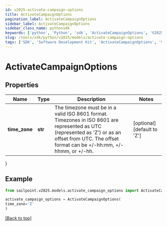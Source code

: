 ```yaml
---
id: v2025-activate-campaign-options
title: ActivateCampaignOptions
pagination_label: ActivateCampaignOptions
sidebar_label: ActivateCampaignOptions
sidebar_class_name: pythonsdk
keywords: ['python', 'Python', 'sdk', 'ActivateCampaignOptions', 'V2025ActivateCampaignOptions'] 
slug: /tools/sdk/python/v2025/models/activate-campaign-options
tags: ['SDK', 'Software Development Kit', 'ActivateCampaignOptions', 'V2025ActivateCampaignOptions']
---
```


# ActivateCampaignOptions


## Properties

Name | Type | Description | Notes
------------ | ------------- | ------------- | -------------
**time_zone** | **str** | The timezone must be in a valid ISO 8601 format. Timezones in ISO 8601 are represented as UTC (represented as 'Z') or as an offset from UTC. The offset format can be +/-hh:mm, +/-hhmm, or +/-hh. | [optional] [default to 'Z']
}

## Example

```python
from sailpoint.v2025.models.activate_campaign_options import ActivateCampaignOptions

activate_campaign_options = ActivateCampaignOptions(
time_zone='Z'
)

```
[[Back to top]](#) 

